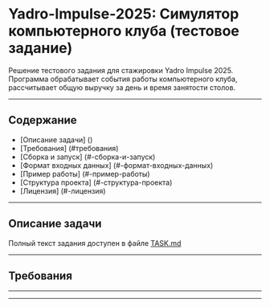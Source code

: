 # Yadro-Impulse-2025: Симулятор компьютерного клуба (тестовое задание)

Решение тестового задания для стажировки Yadro Impulse 2025.
Программа обрабатывает события работы компьютерного клуба, рассчитывает общую выручку за день и время занятости столов.

---

## Содержание
- [Описание задачи] ()
- [Требования] (#требования)
- [Сборка и запуск] (#-сборка-и-запуск)
- [Формат входных данных] (#-формат-входных-данных)
- [Пример работы] (#-пример-работы)
- [Структура проекта] (#-структура-проекта)
- [Лицензия] (#-лицензия)

---

## Описание задачи
Полный текст задания доступен в файле [TASK.md](TASK.md)

---

## Требования


---

---
